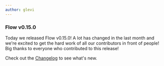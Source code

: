 ```yaml
---
author: glevi
---
```


### Flow v0.15.0

Today we released Flow v0.15.0! A lot has changed in the last month and we're excited to get the hard work of all our contributors in front of people! Big thanks to everyone who contributed to this release!

Check out the [Changelog](https://github.com/facebook/flow/blob/master/Changelog.md#v0150) to see what's new.
